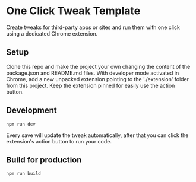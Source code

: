 # One Click Tweak Template

Create tweaks for third-party apps or sites and run them with one click using a dedicated Chrome extension.

## Setup
Clone this repo and make the project your own changing the content of the package.json and README.md files.
With developer mode activated in Chrome, add a new unpacked extension pointing to the './extension'
folder from this project.
Keep the extension pinned for easily use the action button.

## Development
```
npm run dev

```
Every save will update the tweak automatically, after that you can click the extension's action button to run your code.

## Build for production
```
npm run build

```

